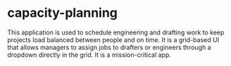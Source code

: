 # capacity-planning

This application is used to schedule engineering and drafting work to keep projects load balanced between people and on time. It is a grid-based UI that allows managers to assign jobs to drafters or engineers through a dropdown directly in the grid. It is a mission-critical app.
